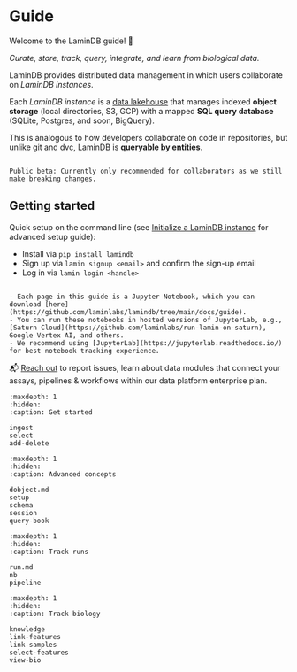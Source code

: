 # Guide

Welcome to the LaminDB guide! 👋

_Curate, store, track, query, integrate, and learn from biological data._

LaminDB provides distributed data management in which users collaborate on _LaminDB instances_.

Each _LaminDB instance_ is a [data lakehouse](https://www.databricks.com/glossary/data-lakehouse) that manages indexed **object storage** (local directories, S3, GCP) with a mapped **SQL query database** (SQLite, Postgres, and soon, BigQuery).

This is analogous to how developers collaborate on code in repositories, but unlike git and dvc, LaminDB is **queryable by entities**.

```{warning}

Public beta: Currently only recommended for collaborators as we still make breaking changes.

```

## Getting started

Quick setup on the command line (see [Initialize a LaminDB instance](https://lamin.ai/docs/db/guide/setup) for advanced setup guide):

- Install via `pip install lamindb`
- Sign up via `lamin signup <email>` and confirm the sign-up email
- Log in via `lamin login <handle>`

```{tip}

- Each page in this guide is a Jupyter Notebook, which you can download [here](https://github.com/laminlabs/lamindb/tree/main/docs/guide).
- You can run these notebooks in hosted versions of JupyterLab, e.g., [Saturn Cloud](https://github.com/laminlabs/run-lamin-on-saturn), Google Vertex AI, and others.
- We recommend using [JupyterLab](https://jupyterlab.readthedocs.io/) for best notebook tracking experience.

```

📬 [Reach out](https://lamin.ai/contact) to report issues, learn about data modules that connect your assays, pipelines & workflows within our data platform enterprise plan.

```{toctree}
:maxdepth: 1
:hidden:
:caption: Get started

ingest
select
add-delete
```

```{toctree}
:maxdepth: 1
:hidden:
:caption: Advanced concepts

dobject.md
setup
schema
session
query-book
```

```{toctree}
:maxdepth: 1
:hidden:
:caption: Track runs

run.md
nb
pipeline
```

```{toctree}
:maxdepth: 1
:hidden:
:caption: Track biology

knowledge
link-features
link-samples
select-features
view-bio
```
